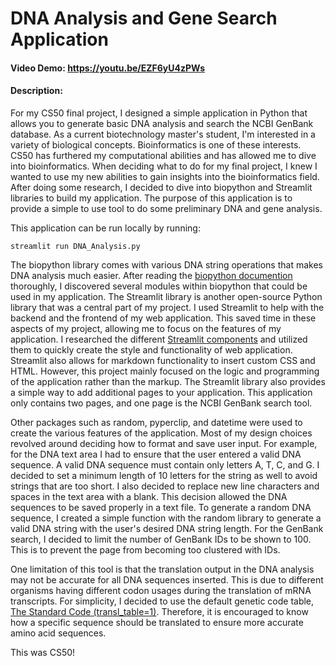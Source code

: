 # DNA Analysis and Gene Search Application
#### Video Demo:  https://youtu.be/EZF6yU4zPWs
#### Description:
For my CS50 final project, I designed a simple application in Python that allows you to generate basic DNA analysis and search the NCBI GenBank database.
As a current biotechnology master's student, I'm interested in a variety of biological concepts. Bioinformatics is one of these interests. CS50 has furthered my computational abilities and has allowed me to dive into bioinformatics. When deciding what to do for my final project, I knew I wanted to use my new abilities to gain insights into the bioinformatics field. After doing some research, I decided to dive into biopython and Streamlit libraries to build my application. The purpose of this application is to provide a simple to use tool to do some preliminary DNA and gene analysis.

This application can be run locally by running:

```console
streamlit run DNA_Analysis.py
```

The biopython library comes with various DNA string operations that makes DNA analysis much easier. After reading the [biopython documention](https://biopython.org/wiki/Documentation) thoroughly, I discovered several modules within biopython that could be used in my application. The Streamlit library is another open-source Python library that was a central part of my project. I used Streamlit to help with the backend and the frontend of my web application. This saved time in these aspects of my project, allowing me to focus on the features of my application. I researched the different [Streamlit components](https://docs.streamlit.io/) and utilized them to quickly create the style and functionality of web application. Streamlit also allows for markdown functionality to insert custom CSS and HTML. However, this project mainly focused on the logic and programming of the application rather than the markup. The Streamlit library also provides a simple way to add additional pages to your application. This application only contains two pages, and one page is the NCBI GenBank search tool.

Other packages such as random, pyperclip, and datetime were used to create the various features of the application. Most of my design choices revolved around deciding how to format and save user input. For example, for the DNA text area I had to ensure that the user entered a valid DNA sequence. A valid DNA sequence must contain only letters A, T, C, and G. I decided to set a minimum length of 10 letters for the string as well to avoid strings that are too short. I also decided to replace new line characters and spaces in the text area with a blank. This decision allowed the DNA sequences to be saved properly in a text file. To generate a random DNA sequence, I created a simple function with the random library to generate a valid DNA string with the user's desired DNA string length. For the GenBank search, I decided to limit the number of GenBank IDs to be shown to 100. This is to prevent the page from becoming too clustered with IDs.

One limitation of this tool is that the translation output in the DNA analysis may not be accurate for all DNA sequences inserted. This is due to different organisms having different codon usages during the translation of mRNA transcripts. For simplicity, I decided to use the default genetic code table, [The Standard Code (transl_table=1)](https://www.ncbi.nlm.nih.gov/Taxonomy/Utils/wprintgc.cgi). Therefore, it is encouraged to know how a specific sequence should be translated to ensure more accurate amino acid sequences.

This was CS50!

